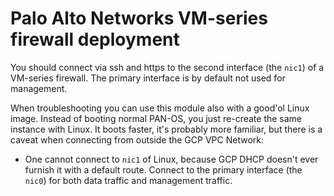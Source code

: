 # Palo Alto Networks VM-series firewall deployment

You should connect via ssh and https to the second interface (the `nic1`) of a VM-series firewall. The primary interface is by default not used for management.

When troubleshooting you can use this module also with a good'ol Linux image. Instead of booting normal PAN-OS, you just re-create the same instance with Linux. It boots faster, it's probably more familiar, but there is a caveat when connecting from outside the GCP VPC Network:

- One cannot connect to `nic1` of Linux, because GCP DHCP doesn't ever furnish it with a default route. Connect to the primary interface (the `nic0`) for both data traffic and management traffic.
